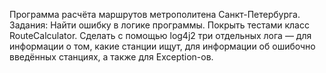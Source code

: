Программа расчёта маршрутов метрополитена Санкт-Петербурга. Задания: Найти ошибку в логике программы. Покрыть тестами класс RouteCalculator. Сделать с помощью log4j2 три отдельных лога — для информации о том, какие станции ищут, для информации об ошибочно введённых станциях, а также для Exception-ов.